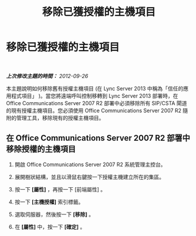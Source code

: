 ﻿---
title: 移除已獲授權的主機項目
TOCTitle: 移除已獲授權的主機項目
ms:assetid: 56a04140-347e-4eef-bede-0e858534f71e
ms:mtpsurl: https://technet.microsoft.com/zh-tw/library/JJ204902(v=OCS.15)
ms:contentKeyID: 49290968
ms.date: 08/10/2015
mtps_version: v=OCS.15
ms.translationtype: HT
---

# 移除已獲授權的主機項目

 

_**上次修改主題的時間：** 2012-09-26_

本主題說明如何移除舊有授權主機項目 (在 Lync Server 2013 中稱為「信任的應用程式項目」 )。當您將遠端呼叫控制移轉到 Lync Server 2013 部署時，在 Office Communications Server 2007 R2 部署中必須移除所有 SIP/CSTA 閘道的現有授權主機項目。您必須使用 Office Communications Server 2007 R2 隨附的管理工具，移除現有的授權主機項目。

## 在 Office Communications Server 2007 R2 部署中移除授權的主機項目

1.  開啟 Office Communications Server 2007 R2 系統管理主控台。

2.  展開樹狀結構，並且以滑鼠右鍵按一下授權主機建立所在的集區。

3.  按一下 **\[屬性\]** ，再按一下 \[前端屬性\] 。

4.  按一下 **\[主機授權\]** 索引標籤。

5.  選取伺服器，然後按一下 **\[移除\]** 。

6.  在 **\[屬性\]** 中，按一下 **\[確定\]** 。

